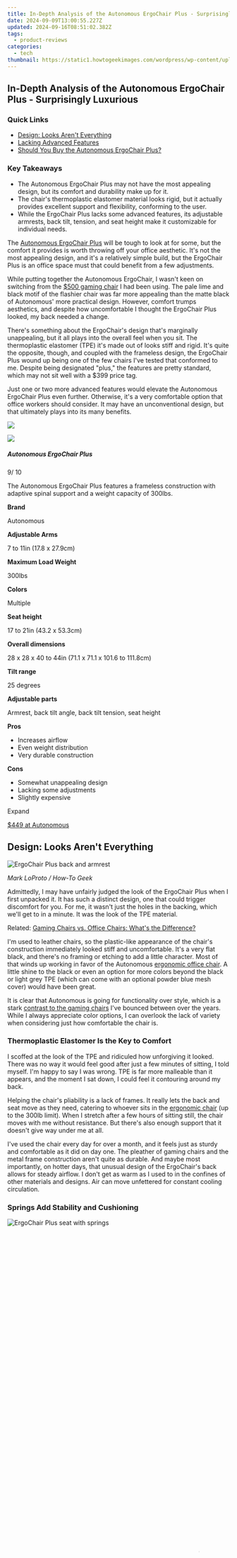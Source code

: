 ```yaml
---
title: In-Depth Analysis of the Autonomous ErgoChair Plus - Surprisingly Luxurious
date: 2024-09-09T13:00:55.227Z
updated: 2024-09-16T08:51:02.382Z
tags:
  - product-reviews
categories:
  - tech
thumbnail: https://static1.howtogeekimages.com/wordpress/wp-content/uploads/2023/05/ErgoChair-Plus-Hero-1.jpg
---
```


## In-Depth Analysis of the Autonomous ErgoChair Plus - Surprisingly Luxurious

### Quick Links

* [Design: Looks Aren't Everything](https://screen-activity-recording.techidaily.com/comprehensive-assessment-of-frozen-treats-on-display/)
* [Lacking Advanced Features](https://on-screen-recording.techidaily.com/new-in-2024-the-streaming-showdown-obs-vs-twitch/)
* [Should You Buy the Autonomous ErgoChair Plus?](https://extra-support.techidaily.com/new-insightful-analysis-the-dji-inspire-2-story/)

### Key Takeaways

* The Autonomous ErgoChair Plus may not have the most appealing design, but its comfort and durability make up for it.
* The chair's thermoplastic elastomer material looks rigid, but it actually provides excellent support and flexibility, conforming to the user.
* While the ErgoChair Plus lacks some advanced features, its adjustable armrests, back tilt, tension, and seat height make it customizable for individual needs.

 The [Autonomous ErgoChair Plus](https://www.autonomous.ai/office-chairs/kinn-chair?option1559=1882&purchase%5Fmethod=1) will be tough to look at for some, but the comfort it provides is worth throwing off your office aesthetic. It's not the most appealing design, and it's a relatively simple build, but the ErgoChair Plus is an office space must that could benefit from a few adjustments.

 While putting together the Autonomous ErgoChair, I wasn't keen on switching from the [$500 gaming chair](https://remote-screen-capture.techidaily.com/new-reaping-rewards-a-comprehensive-guide-to-7-14-stardew-mods/) I had been using. The pale lime and black motif of the flashier chair was far more appealing than the matte black of Autonomous' more practical design. However, comfort trumps aesthetics, and despite how uncomfortable I thought the ErgoChair Plus looked, my back needed a change.

 There's something about the ErgoChair's design that's marginally unappealing, but it all plays into the overall feel when you sit. The thermoplastic elastomer (TPE) it's made out of looks stiff and rigid. It's quite the opposite, though, and coupled with the frameless design, the ErgoChair Plus wound up being one of the few chairs I've tested that conformed to me. Despite being designated "plus," the features are pretty standard, which may not sit well with a $399 price tag.

 Just one or two more advanced features would elevate the Autonomous ErgoChair Plus even further. Otherwise, it's a very comfortable option that office workers should consider. It may have an unconventional design, but that ultimately plays into its many benefits.

![](https://static1.howtogeekimages.com/wordpress/wp-content/uploads/2023/07/autonomous-ergochair-plus-on-a-gray-background-1.jpg) 

![](https://static1.howtogeekimages.com/wordpresshttps://static0.howtogeekimages.com/wordpress/wp-content/uploads/2023/07/2023-howtogeek-ec_final.png) 

#####  Autonomous ErgoChair Plus

9/ 10 

The Autonomous ErgoChair Plus features a frameless construction with adaptive spinal support and a weight capacity of 300lbs.

**Brand** 

 Autonomous 

**Adjustable Arms** 

 7 to 11in (17.8 x 27.9cm) 

**Maximum Load Weight** 

 300lbs 

**Colors** 

 Multiple 

**Seat height** 

 17 to 21in (43.2 x 53.3cm) 

**Overall dimensions** 

 28 x 28 x 40 to 44in (71.1 x 71.1 x 101.6 to 111.8cm) 

**Tilt range** 

 25 degrees 

**Adjustable parts** 

 Armrest, back tilt angle, back tilt tension, seat height 

**Pros** 
* Increases airflow
* Even weight distribution
* Very durable construction

**Cons** 
* Somewhat unappealing design
* Lacking some adjustments
* Slightly expensive

Expand 

[$449 at Autonomous](https://www.autonomous.ai/office-chairs/kinn-chair?option1559=1882&purchase%5Fmethod=1/) 

##  Design: Looks Aren't Everything

![ErgoChair Plus back and armrest](https://static1.howtogeekimages.com/wordpress/wp-content/uploads/2023/05/ErgoChair-Plus-Back.jpg) 

_Mark LoProto / How-To Geek_

 Admittedly, I may have unfairly judged the look of the ErgoChair Plus when I first unpacked it. It has such a distinct design, one that could trigger discomfort for you. For me, it wasn't just the holes in the backing, which we'll get to in a minute. It was the look of the TPE material.

Related: [Gaming Chairs vs. Office Chairs: What's the Difference?](https://bypass-frp.techidaily.com/step-by-step-tutorial-how-to-bypass-poco-x6-frp-by-drfone-android/) 

 I'm used to leather chairs, so the plastic-like appearance of the chair's construction immediately looked stiff and uncomfortable. It's a very flat black, and there's no framing or etching to add a little character. Most of that winds up working in favor of the Autonomous [ergonomic office chair](https://phone-solutions.techidaily.com/in-2024-is-pgsharp-legal-when-you-are-playing-pokemon-on-realme-12-proplus-5g-drfone-by-drfone-virtual-android/). A little shine to the black or even an option for more colors beyond the black or light grey TPE (which can come with an optional powder blue mesh cover) would have been great.

 It is clear that Autonomous is going for functionality over style, which is a stark [contrast to the gaming chairs](https://bypass-frp.techidaily.com/step-by-step-tutorial-how-to-bypass-poco-x6-frp-by-drfone-android/) I've bounced between over the years. While I always appreciate color options, I can overlook the lack of variety when considering just how comfortable the chair is.

###  Thermoplastic Elastomer Is the Key to Comfort

 I scoffed at the look of the TPE and ridiculed how unforgiving it looked. There was no way it would feel good after just a few minutes of sitting, I told myself. I'm happy to say I was wrong. TPE is far more malleable than it appears, and the moment I sat down, I could feel it contouring around my back.

 Helping the chair's pliability is a lack of frames. It really lets the back and seat move as they need, catering to whoever sits in the [ergonomic chair](https://www.reviewgeek.com/109742/the-best-ergonomic-office-chairs/) (up to the 300lb limit). When I stretch after a few hours of sitting still, the chair moves with me without resistance. But there's also enough support that it doesn't give way under me at all.

 I've used the chair every day for over a month, and it feels just as sturdy and comfortable as it did on day one. The pleather of gaming chairs and the metal frame construction aren't quite as durable. And maybe most importantly, on hotter days, that unusual design of the ErgoChair's back allows for steady airflow. I don't get as warm as I used to in the confines of other materials and designs. Air can move unfettered for constant cooling circulation.

###  Springs Add Stability and Cushioning

![ErgoChair Plus seat with springs](https://static1.howtogeekimages.com/wordpress/wp-content/uploads/2023/05/ErgoChair-Plus-Springs.jpg) 

<!-- affiliate ads begin -->
<span id="1516072">
					<video width="864" height="1536" style="cursor:pointer"
           poster="//a.impactradius-go.com/display-clicktoplayimage/1516072.png"
           onclick="if(!this.playClicked){this.play();this.setAttribute('controls',true);this.playClicked=true;}">
	   <source src="//a.impactradius-go.com/display-ad/16446-1516072">
	   <img src="//a.impactradius-go.com/display-clicktoplayimage/1516072.png" style="border: none; height: 100%; width: 100%; object-fit: contain">
	</video>
	<div style="width:540px;text-align:center"><a href="javascript:window.open(decodeURIComponent('https%3A%2F%2Flaganoo.pxf.io%2Fc%2F5597632%2F1516072%2F16446'), '_blank');void(0);">Click here</a></div>
</span>
<img height="0" width="0" src="https://imp.pxf.io/i/5597632/1516072/16446" style="position:absolute;visibility:hidden;" border="0" />
<!-- affiliate ads end -->

_Mark LoProto / How-To Geek_

 The seat of the ErgoChair is another unique feature that pays off. Think of the science behind a mattress, just condensed down to the size of a [standard office chair](https://snapchat-videos.techidaily.com/updated-2024-approved-peeling-back-layers-the-hidden-meanings-of-everyday-emojis/). Unlike foam, which is common even in higher-priced gaming and office chairs, the springs push back against you to prevent a dip on either side.

 I frequently suffered from lower back and tailbone pain in my other chair. The ErgoChair Plus has virtually cured my ails, and I'm really in it for more hours than I had been with my previous chair. From what I can tell, there's been no shift in how the springs are sitting. I suspect that foam cushions would have sunk a little by now, causing an uneven distribution of pressure in my lower body.

##  Lacking Advanced Features

 There are four adjustments that you can make to the ErgoChair Plus. The armrests can be raised or lowered, the back tilts back up to 25 degrees, the back tilt tension can be increased or decreased, and the seat can raise from 17 to 21 inches. They're all pretty standard on most office chairs, but for the price of the ErgoChair Plus, I would have appreciated a few more.

 For just $50 more, the [ErgoChair Pro](https://www.autonomous.ai/office-chairs/ergonomic-chair) adds seat tilt and a headrest, the latter of which is very noticeably missing. Then again, the Pro does seem to lose the springs, which is one of my favorite features of the Plus.

 It's a balancing act of finding what suits you best. As it stands, I'm missing some of those extra adjustments, but not enough to give up some of the elements of the ErgoChair Plus.

<!-- affiliate ads begin -->
<span id="1983573">
					<video width="576" height="240" style="cursor:pointer"
           poster="//a.impactradius-go.com/display-clicktoplayimage/1983573.png"
           onclick="if(!this.playClicked){this.play();this.setAttribute('controls',true);this.playClicked=true;}">
	   <source src="//a.impactradius-go.com/display-ad/22993-1983573">
	   <img src="//a.impactradius-go.com/display-clicktoplayimage/1983573.png" style="border: none; height: 100%; width: 100%; object-fit: contain">
	</video>
	<div style="width:360px;text-align:center"><a href="javascript:window.open(decodeURIComponent('https%3A%2F%2Fhomestyler.sjv.io%2Fc%2F5597632%2F1983573%2F22993'), '_blank');void(0);">Click here</a></div>
</span>
<img height="0" width="0" src="https://imp.pxf.io/i/5597632/1983573/22993" style="position:absolute;visibility:hidden;" border="0" />
<!-- affiliate ads end -->

##  Should You Buy the Autonomous ErgoChair Plus?

 There is a lot to like about the [Autonomous ErgoChair Plus](https://www.autonomous.ai/office-chairs/kinn-chair?option1559=1882&purchase%5Fmethod=1). This is certainly a case of the good outweighing the bad, especially since the bad is going to be trivial to so many. The chair isn't too aesthetically pleasing, but if you can look past it (or don't mind it at all), then it's absolutely worth having in your home office.

 The ErgoChair Plus may be missing some of the more advanced features of the [ErgoChair Pro](https://www.autonomous.ai/office-chairs/ergonomic-chair), but the expected back tilt angle and tension, armrest and seat height adjustments, and seat depth are enough to let you customize the arrangement to fit your body. I would have loved the headrest and seat tilt of the ErgoChair Pro, but they're not essential.

 What is essential is the design and materials of the chair, and Autonomous chose wisely. TPE and springs promote even weight distribution and increase airflow to correct many of the issues common in other office chairs.

 I suspect I'll be using the Autonomous ErgoChair Plus for quite a while, likely until it starts to break down. Considering how well it's held up so far, I'm not thinking that will be anytime soon.

![](https://static1.howtogeekimages.com/wordpress/wp-content/uploads/2023/07/autonomous-ergochair-plus-on-a-gray-background-1.jpg) 

<!-- affiliate ads begin -->
<a href="https://unicoeye.pxf.io/c/5597632/2134249/18498" target="_top" id="2134249">
  <img src="//a.impactradius-go.com/display-ad/18498-2134249" border="0" alt="https://techidaily.com" width="728" height="90"/>
</a>
<img height="0" width="0" src="https://unicoeye.pxf.io/i/5597632/2134249/18498" style="position:absolute;visibility:hidden;" border="0" />
<!-- affiliate ads end -->

![](https://static1.howtogeekimages.com/wordpresshttps://static0.howtogeekimages.com/wordpress/wp-content/uploads/2023/07/2023-howtogeek-ec_final.png) 

#####  Autonomous ErgoChair Plus

9/ 10 

The Autonomous ErgoChair Plus features a frameless construction with adaptive spinal support and a weight capacity of 300lbs.

[$449 at Autonomous](https://www.autonomous.ai/office-chairs/kinn-chair?option1559=1882&purchase%5Fmethod=1/)

<ins class="adsbygoogle"
     style="display:block"
     data-ad-format="autorelaxed"
     data-ad-client="ca-pub-7571918770474297"
     data-ad-slot="1223367746"></ins>

<ins class="adsbygoogle"
     style="display:block"
     data-ad-client="ca-pub-7571918770474297"
     data-ad-slot="8358498916"
     data-ad-format="auto"
     data-full-width-responsive="true"></ins>



